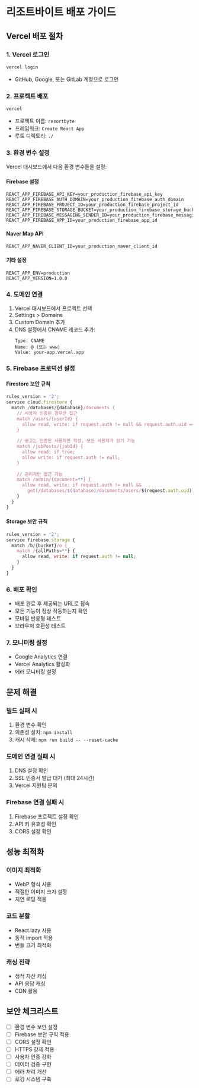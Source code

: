 # 리조트바이트 배포 가이드

## Vercel 배포 절차

### 1. Vercel 로그인
```bash
vercel login
```
- GitHub, Google, 또는 GitLab 계정으로 로그인

### 2. 프로젝트 배포
```bash
vercel
```
- 프로젝트 이름: `resortbyte`
- 프레임워크: `Create React App`
- 루트 디렉토리: `./`

### 3. 환경 변수 설정
Vercel 대시보드에서 다음 환경 변수들을 설정:

#### Firebase 설정
```
REACT_APP_FIREBASE_API_KEY=your_production_firebase_api_key
REACT_APP_FIREBASE_AUTH_DOMAIN=your_production_firebase_auth_domain
REACT_APP_FIREBASE_PROJECT_ID=your_production_firebase_project_id
REACT_APP_FIREBASE_STORAGE_BUCKET=your_production_firebase_storage_bucket
REACT_APP_FIREBASE_MESSAGING_SENDER_ID=your_production_firebase_messaging_sender_id
REACT_APP_FIREBASE_APP_ID=your_production_firebase_app_id
```

#### Naver Map API
```
REACT_APP_NAVER_CLIENT_ID=your_production_naver_client_id
```

#### 기타 설정
```
REACT_APP_ENV=production
REACT_APP_VERSION=1.0.0
```

### 4. 도메인 연결
1. Vercel 대시보드에서 프로젝트 선택
2. Settings > Domains
3. Custom Domain 추가
4. DNS 설정에서 CNAME 레코드 추가:
   ```
   Type: CNAME
   Name: @ (또는 www)
   Value: your-app.vercel.app
   ```

### 5. Firebase 프로덕션 설정

#### Firestore 보안 규칙
```javascript
rules_version = '2';
service cloud.firestore {
  match /databases/{database}/documents {
    // 사용자 인증된 경우만 접근
    match /users/{userId} {
      allow read, write: if request.auth != null && request.auth.uid == userId;
    }
    
    // 공고는 인증된 사용자만 작성, 모든 사용자가 읽기 가능
    match /jobPosts/{jobId} {
      allow read: if true;
      allow write: if request.auth != null;
    }
    
    // 관리자만 접근 가능
    match /admin/{document=**} {
      allow read, write: if request.auth != null && 
        get(/databases/$(database)/documents/users/$(request.auth.uid)).data.role == 'admin';
    }
  }
}
```

#### Storage 보안 규칙
```javascript
rules_version = '2';
service firebase.storage {
  match /b/{bucket}/o {
    match /{allPaths=**} {
      allow read, write: if request.auth != null;
    }
  }
}
```

### 6. 배포 확인
- 배포 완료 후 제공되는 URL로 접속
- 모든 기능이 정상 작동하는지 확인
- 모바일 반응형 테스트
- 브라우저 호환성 테스트

### 7. 모니터링 설정
- Google Analytics 연결
- Vercel Analytics 활성화
- 에러 모니터링 설정

## 문제 해결

### 빌드 실패 시
1. 환경 변수 확인
2. 의존성 설치: `npm install`
3. 캐시 삭제: `npm run build -- --reset-cache`

### 도메인 연결 실패 시
1. DNS 설정 확인
2. SSL 인증서 발급 대기 (최대 24시간)
3. Vercel 지원팀 문의

### Firebase 연결 실패 시
1. Firebase 프로젝트 설정 확인
2. API 키 유효성 확인
3. CORS 설정 확인

## 성능 최적화

### 이미지 최적화
- WebP 형식 사용
- 적절한 이미지 크기 설정
- 지연 로딩 적용

### 코드 분할
- React.lazy 사용
- 동적 import 적용
- 번들 크기 최적화

### 캐싱 전략
- 정적 자산 캐싱
- API 응답 캐싱
- CDN 활용

## 보안 체크리스트

- [ ] 환경 변수 보안 설정
- [ ] Firebase 보안 규칙 적용
- [ ] CORS 설정 확인
- [ ] HTTPS 강제 적용
- [ ] 사용자 인증 강화
- [ ] 데이터 검증 구현
- [ ] 에러 처리 개선
- [ ] 로깅 시스템 구축
